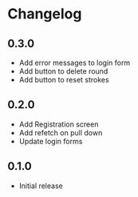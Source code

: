 # Changelog

## 0.3.0

* Add error messages to login form
* Add button to delete round
* Add button to reset strokes

## 0.2.0

* Add Registration screen
* Add refetch on pull down
* Update login forms

## 0.1.0

* Initial release
